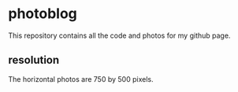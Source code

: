 # photoblog 
This repository contains all the code and photos for my github page.

## resolution
The horizontal photos are 750 by 500 pixels.
